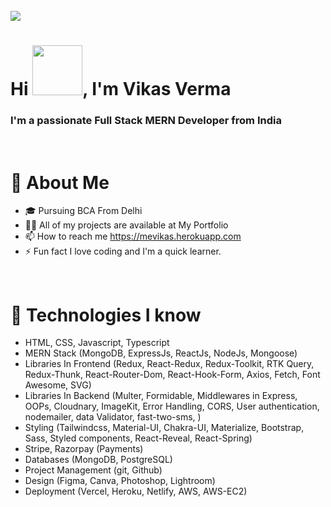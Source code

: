 

<!-- <img src="https://ik.imagekit.io/iwiqf3n5na7/Resume/giphy_Tg3Mbv9LO.gif?ik-sdk-version=javascript-1.4.3&updatedAt=1655284621025"/> -->

<br/>
<img src="https://ik.imagekit.io/iwiqf3n5na7/Resume/vikasmern_oGkojhHNf.jpg?ik-sdk-version=javascript-1.4.3&updatedAt=1655288043646"/>

# <div> Hi <span> <img src="https://ik.imagekit.io/iwiqf3n5na7/Resume/waving-hand-joypixels_ykUd8i1bg.gif?ik-sdk-version=javascript-1.4.3&updatedAt=1655288386440" width="80px"/></span>, I'm <span style="font-weight: bold">Vikas Verma</span> </div>


### I'm a passionate Full Stack <span style="font-weight: bold"> MERN</span> Developer from India
<br/>

# <span style="font-weight: bold"> &#129489; About Me</span>

* 🎓 Pursuing BCA From Delhi
* 👨‍💻 All of my projects are available at My Portfolio
* 📫 How to reach me https://mevikas.herokuapp.com
* ⚡ Fun fact I love coding and I'm a quick learner.
<br/>

# <span>🚀 Technologies I know </span>

* HTML, CSS, Javascript, Typescript
* MERN Stack (MongoDB, ExpressJs, ReactJs, NodeJs, Mongoose)
* Libraries In Frontend (Redux, React-Redux, Redux-Toolkit, RTK Query, Redux-Thunk, React-Router-Dom, React-Hook-Form, Axios, Fetch, Font Awesome, SVG)
* Libraries In Backend (Multer, Formidable, Middlewares in Express, OOPs, Cloudnary, ImageKit, Error Handling, CORS, User authentication, nodemailer, data Validator, fast-two-sms,  )
* Styling (Tailwindcss, Material-UI, Chakra-UI, Materialize, Bootstrap, Sass, Styled components, React-Reveal, React-Spring)
* Stripe, Razorpay (Payments)
* Databases (MongoDB, PostgreSQL)
* Project Management (git, Github)
* Design (Figma, Canva, Photoshop, Lightroom)
* Deployment (Vercel,  Heroku,  Netlify, AWS, AWS-EC2)
<br/>






